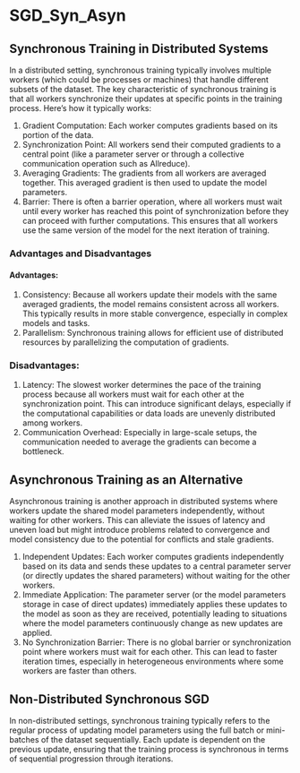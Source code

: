 # SGD_Syn_Asyn
## Synchronous Training in Distributed Systems
In a distributed setting, synchronous training typically involves multiple workers (which could be processes or machines) that handle different subsets of the dataset. The key characteristic of synchronous training is that all workers synchronize their updates at specific points in the training process. Here’s how it typically works:
1. Gradient Computation: Each worker computes gradients based on its portion of the data.
2. Synchronization Point: All workers send their computed gradients to a central point (like a parameter server or through a collective communication operation such as Allreduce).
3. Averaging Gradients: The gradients from all workers are averaged together. This averaged gradient is then used to update the model parameters.
4. Barrier: There is often a barrier operation, where all workers must wait until every worker has reached this point of synchronization before they can proceed with further computations. This ensures that all workers use the same version of the model for the next iteration of training.

### Advantages and Disadvantages
#### Advantages:
1. Consistency: Because all workers update their models with the same averaged gradients, the model remains consistent across all workers. This typically results in more stable convergence, especially in complex models and tasks.
2. Parallelism: Synchronous training allows for efficient use of distributed resources by parallelizing the computation of gradients.

### Disadvantages:
1. Latency: The slowest worker determines the pace of the training process because all workers must wait for each other at the synchronization point. This can introduce significant delays, especially if the computational capabilities or data loads are unevenly distributed among workers.
2. Communication Overhead: Especially in large-scale setups, the communication needed to average the gradients can become a bottleneck.
   
## Asynchronous Training as an Alternative
Asynchronous training is another approach in distributed systems where workers update the shared model parameters independently, without waiting for other workers. This can alleviate the issues of latency and uneven load but might introduce problems related to convergence and model consistency due to the potential for conflicts and stale gradients.
1. Independent Updates: Each worker computes gradients independently based on its data and sends these updates to a central parameter server (or directly updates the shared parameters) without waiting for the other workers.
2. Immediate Application: The parameter server (or the model parameters storage in case of direct updates) immediately applies these updates to the model as soon as they are received, potentially leading to situations where the model parameters continuously change as new updates are applied.
3. No Synchronization Barrier: There is no global barrier or synchronization point where workers must wait for each other. This can lead to faster iteration times, especially in heterogeneous environments where some workers are faster than others.
   
## Non-Distributed Synchronous SGD
In non-distributed settings, synchronous training typically refers to the regular process of updating model parameters using the full batch or mini-batches of the dataset sequentially. Each update is dependent on the previous update, ensuring that the training process is synchronous in terms of sequential progression through iterations.

